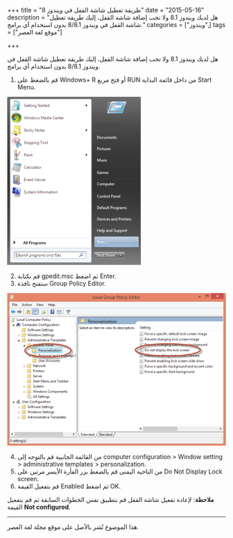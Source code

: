 +++
title = "طريقة تعطيل شاشة القفل في ويندوز 8"
date = "2015-05-16"
description = "هل لديك ويندوز 8.1 ولا تحب إضافة شاشة القفل، إليك طريقة تعطيل شاشة القفل في ويندوز 8/8.1 بدون استخدام أي برامج."
categories = ["ويندوز",]
tags = ["موقع لغة العصر"]

+++

هل لديك ويندوز 8.1 ولا تحب إضافة شاشة القفل، إليك طريقة تعطيل شاشة القفل في ويندوز 8/8.1 بدون استخدام أي برامج.

1. قم بالضغط على Windows+ R أو فتح مربع RUN من داخل قائمة البداية Start Menu.

![1](images/2015-635673944253968305-396.png)

2. قم بكتابة gpedit.msc ثم اضغط Enter.
3. ستفتح نافذة Group Policy Editor.

![2](images/2015-635673944493010915-301.png)

4. من القائمة الجانبية قم بالتوجه إلى computer configuration > Window setting > administrative templates > personalization.
5. من الناحية اليمنى قم بالضغط بزر الفأرة الأيسر مرتين على Do Not Display Lock screen.
6. قم بتفعيل القيمة Enabled ثم اضغط OK.

**ملاحظة**: لإعادة تفعيل شاشة القفل قم بتطبيق نفس الخطوات السابقة ثم قم بتفعيل القيمة **Not configured**.

---

هذا الموضوع نٌشر باﻷصل على موقع مجلة لغة العصر.
